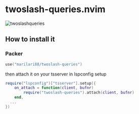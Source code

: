 # twoslash-queries.nvim

![twoslashqueries](https://user-images.githubusercontent.com/32909388/204164892-3c1444d3-8f2d-4c6d-8c1a-b812f1e4c657.gif)

## How to install it
### Packer
```lua
use("marilari88/twoslash-queries")
```

then attach it on your tsserver in lspconfig setup
```lua
require("lspconfig")["tsserver"].setup({
	on_attach = function(client, bufnr)
		require("twoslash-queries").attach(client, bufnr)
	end,
  ...
})

```
